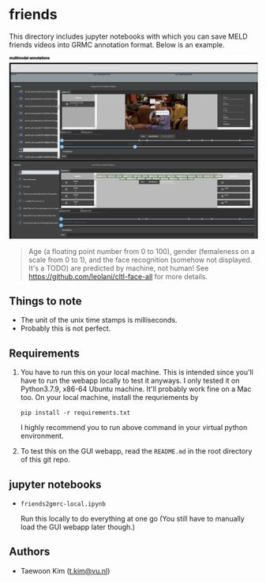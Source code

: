 # friends

This directory includes jupyter notebooks with which you can save MELD friends videos into GRMC annotation format.
Below is an example.

![friends2gmrc example](friends2gmrc.png)
> Age (a floating point number from 0 to 100), gender (femaleness on a scale from 0 to 1), and the face recognition (somehow not displayed. It's a TODO) are predicted by machine, not human! See https://github.com/leolani/cltl-face-all for more details.

## Things to note

- The unit of the unix time stamps is milliseconds.
- Probably this is not perfect.

## Requirements

1. You have to run this on your local machine. This is intended since you'll have to run the webapp locally to test it anyways. I only tested it on Python3.7.9, x86-64 Ubuntu machine. It'll probably work fine on a Mac too. On your local machine, install the requriements by
    ```
    pip install -r requirements.txt
    ```
    I highly recommend you to run above command in your virtual python environment.

1. To test this on the GUI webapp, read the `README.md` in the root directory of this git repo. 


## jupyter notebooks

- `friends2gmrc-local.ipynb`

  Run this locally to do everything at one go (You still have to manually load the GUI webapp later though.)

## Authors

- Taewoon Kim (t.kim@vu.nl)
